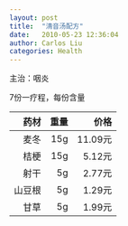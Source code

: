 ```yaml
---
layout: post
title:  "清音汤配方"
date:   2010-05-23 12:36:04
author: Carlos Liu
categories: Health
---
```

主治：咽炎

7份一疗程，每份含量

| 药材 		| 重量	| 价格	|
|----------:| -----:|------:|
| 麦冬      | 15g   | 11.09元 |
| 桔梗	    | 15g   | 5.12元 |
| 射干      | 5g	| 2.77元 |
| 山豆根    | 5g    | 1.29元 |
| 甘草      | 5g    | 1.99元 |

